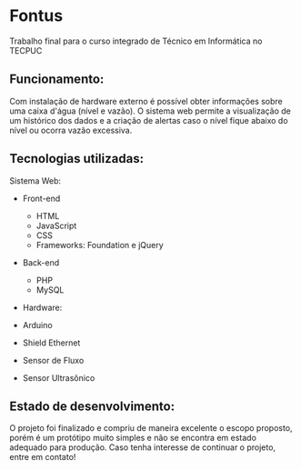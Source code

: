 # Fontus
Trabalho final para o curso integrado de Técnico em Informática no TECPUC

## Funcionamento:
Com instalação de hardware externo é possível obter informações sobre uma caixa d'água (nível e vazão).
O sistema web permite a visualização de um histórico dos dados e a criação de alertas caso o nível fique abaixo do nível ou ocorra vazão excessiva.

## Tecnologias utilizadas:
Sistema Web:
- Front-end
  - HTML
  - JavaScript
  - CSS
  - Frameworks: Foundation e jQuery
- Back-end
  - PHP
  - MySQL
  
- Hardware:
- Arduino
- Shield Ethernet
- Sensor de Fluxo
- Sensor Ultrasônico

## Estado de desenvolvimento:
O projeto foi finalizado e compriu de maneira excelente o escopo proposto, porém é um protótipo muito simples e não se encontra em estado adequado para produção. Caso tenha interesse de continuar o projeto, entre em contato!
